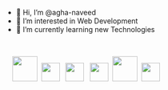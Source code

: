 - 👋 Hi, I’m @agha-naveed
- 👀 I’m interested in Web Development
- 🌱 I’m currently learning new Technologies
<br />

&nbsp;&nbsp;&nbsp;<span>
<img src="https://upload.wikimedia.org/wikipedia/commons/thumb/6/61/HTML5_logo_and_wordmark.svg/1024px-HTML5_logo_and_wordmark.svg.png" width="50px"/>&nbsp;
<img src="https://brandslogos.com/wp-content/uploads/images/large/css-logo.png" width="37px"/>&nbsp;&nbsp;
<img src="https://seeklogo.com/images/J/java-script-js-logo-ACF4AE5082-seeklogo.com.png" width="37px"/>&nbsp;&nbsp;
<img src="https://upload.wikimedia.org/wikipedia/commons/3/32/C%2B%2B_logo.png" width="37px"/>&nbsp;
<img src="https://brandslogos.com/wp-content/uploads/images/large/java-logo-1.png" width="50px"/>&nbsp;
<img src="https://upload.wikimedia.org/wikipedia/commons/thumb/c/c3/Python-logo-notext.svg/1869px-Python-logo-notext.svg.png" width="37px"/>
</span>
